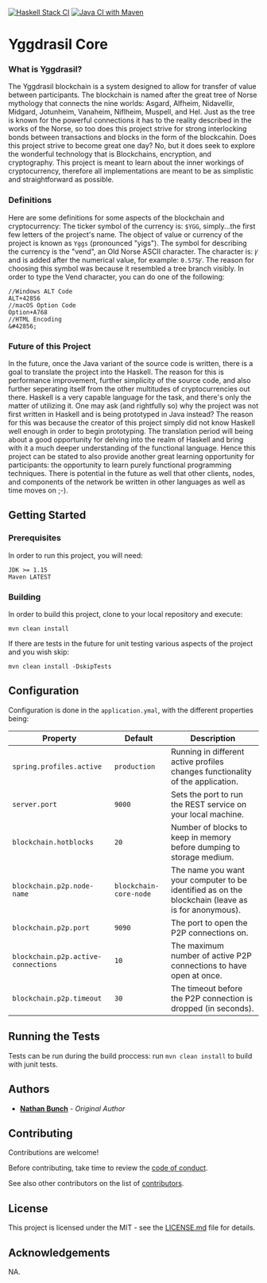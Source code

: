 [![Haskell Stack CI](https://github.com/nathanielbunch/yggdrasil/actions/workflows/stack.yml/badge.svg)](https://github.com/nathanielbunch/yggdrasil/actions/workflows/stack.yml) [![Java CI with Maven](https://github.com/nathanielbunch/yggdrasil/actions/workflows/maven.yml/badge.svg)](https://github.com/nathanielbunch/yggdrasil/actions/workflows/maven.yml)
# Yggdrasil Core

### What is Yggdrasil?
The Yggdrasil blockchain is a system designed to allow for transfer of value between participants. The blockchain is named after the great tree of Norse mythology that connects the nine worlds: Asgard, Alfheim, Nidavellir, Midgard, Jotunheim, Vanaheim, Niflheim, Muspell, and Hel. Just as the tree is known for the powerful connections it has to the reality described in the works of the Norse, so too does this project strive for strong interlocking bonds between transactions and blocks in the form of the blockcahin. Does this project strive to become great one day? No, but it does seek to explore the wonderful technology that is Blockchains, encryption, and cryptography. This project is meant to learn about the inner workings of cryptocurrency, therefore all implementations are meant to be as simplistic and straightforward as possible.

### Definitions
Here are some definitions for some aspects of the blockchain and cryptocurrency: The ticker symbol of the currency is: `$YGG`, simply...the first few letters of the project's name. The object of value or currency of the project is known as `Yggs` (pronounced "yigs"). The symbol for describing the currency is the "vend", an Old Norse ASCII character. The character is: `Ꝩ` and is added after the numerical value, for example: `0.575Ꝩ`. The reason for choosing this symbol was because it resembled a tree branch visibly. In order to type the Vend character, you can do one of the following:

```
//Windows ALT Code
ALT+42856
//macOS Option Code
Option+A768
//HTML Encoding
&#42856;
```

### Future of this Project
In the future, once the Java variant of the source code is written, there is a goal to translate the project into the Haskell. The reason for this is performance improvement, further simplicity of the source code, and also further seperating itself from the other multitudes of cryptocurrencies out there. Haskell is a very capable language for the task, and there's only the matter of utilizing it. One may ask (and rightfully so) why the project was not first written in Haskell and is being prototyped in Java instead? The reason for this was because the creator of this project simply did not know Haskell well enough in order to begin prototyping. The translation period will being about a good opportunity for delving into the realm of Haskell and bring with it a much deeper understanding of the functional language. Hence this project can be stated to also provide another great learning opportunity for participants: the opportunity to learn purely functional programming techniques. There is potential in the future as well that other clients, nodes, and components of the network be written in other languages as well as time moves on ;-).

## Getting Started

### Prerequisites

In order to run this project, you will need:
```
JDK >= 1.15
Maven LATEST
```

### Building

In order to build this project, clone to your local repository and execute:

```
mvn clean install
```

If there are tests in the future for unit testing various aspects of the project and you wish skip:

```
mvn clean install -DskipTests
```

## Configuration

Configuration is done in the `application.ymal`, with the different properties being:

Property                            | Default     | Description |
------------------------------------| ----------- |-------------|
`spring.profiles.active`            | `production`| Running in different active profiles changes functionality of the application. |
`server.port`                       | `9000`      | Sets the port to run the REST service on your local machine. |
`blockchain.hotblocks`              | `20`        | Number of blocks to keep in memory before dumping to storage medium. |
`blockchain.p2p.node-name`          | `blockchain-core-node` | The name you want your computer to be identified as on the blockchain (leave as is for anonymous). |
`blockchain.p2p.port`               | `9090`      | The port to open the P2P connections on. | 
`blockchain.p2p.active-connections` | `10`        | The maximum number of active P2P connections to have open at once. |
`blockchain.p2p.timeout`            | `30`        | The timeout before the P2P connection is dropped (in seconds). |

## Running the Tests

Tests can be run during the build proccess: run `mvn clean install` to build with junit tests.

## Authors

* **[Nathan Bunch](https://github.com/nathanielbunch)** - *Original Author*

## Contributing

Contributions are welcome!

Before contributing, take time to review the [code of conduct](https://github.com/nathanielbunch/AStupidlySimpleBlockchain/blob/main/CODE_OF_CONDUCT.md).

See also other contributors on the list of [contributors](https://github.com/taranoshi/AStupidlySimpleBlockchain/graphs/contributors).

## License

This project is licensed under the MIT - see the [LICENSE.md](LICENSE.md) file for details.

## Acknowledgements

NA.
